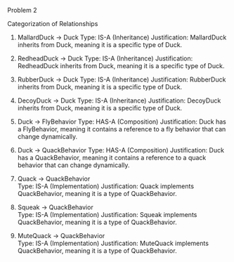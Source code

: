 Problem 2

Categorization of Relationships

1. MallardDuck → Duck
   Type: IS-A (Inheritance)
   Justification: MallardDuck inherits from Duck, meaning it is a specific type of Duck.

2. RedheadDuck → Duck
   Type: IS-A (Inheritance)
   Justification: RedheadDuck inherits from Duck, meaning it is a specific type of Duck.

3. RubberDuck → Duck
   Type: IS-A (Inheritance)
   Justification: RubberDuck inherits from Duck, meaning it is a specific type of Duck.

4. DecoyDuck → Duck
   Type: IS-A (Inheritance)
   Justification: DecoyDuck inherits from Duck, meaning it is a specific type of Duck.

5. Duck → FlyBehavior
   Type: HAS-A (Composition)
   Justification: Duck has a FlyBehavior, meaning it contains a reference to a fly behavior that can change dynamically.

6. Duck → QuackBehavior
   Type: HAS-A (Composition)
   Justification: Duck has a QuackBehavior, meaning it contains a reference to a quack behavior that can change dynamically.

7. Quack → QuackBehavior  
   Type: IS-A (Implementation)
   Justification: Quack implements QuackBehavior, meaning it is a type of QuackBehavior.

8. Squeak → QuackBehavior  
   Type: IS-A (Implementation)
   Justification: Squeak implements QuackBehavior, meaning it is a type of QuackBehavior.

9. MuteQuack → QuackBehavior  
   Type: IS-A (Implementation)
   Justification: MuteQuack implements QuackBehavior, meaning it is a type of QuackBehavior.